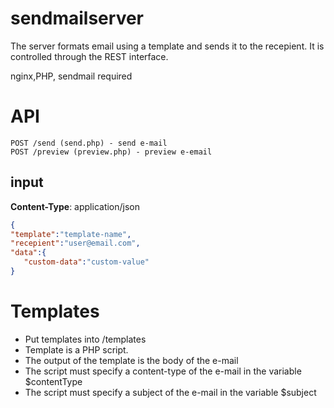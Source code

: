 # sendmailserver
The server formats email using a template and sends it to the recepient. It is controlled through the REST interface.

nginx,PHP, sendmail required

# API
```
POST /send (send.php) - send e-mail
POST /preview (preview.php) - preview e-email
```

## input

**Content-Type**: application/json

```json
{
"template":"template-name",
"recepient":"user@email.com",
"data":{
   "custom-data":"custom-value"
}
```

# Templates

* Put templates into /templates
* Template is a PHP script.
* The output of the template is the body of the e-mail
* The script must specify a content-type of the e-mail in the variable $contentType 
* The script must specify a subject of the e-mail in the variable $subject





